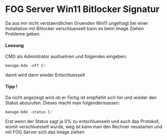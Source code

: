 # FOG Server Win11 Bitlocker Signatur

Da aus mir nicht verstaendlichen Gruenden Win11 ungefragt bei einer Installation mit Bitlocker verschluesselt
kann es beim Image Ziehen Probleme geben.

#### Loesung

CMD als Adminitrator ausfuehren und folgendes eingeben:

 ```` manage-bde -off C: ````

damit wird dann wieder Entschluesselt

#### Tipp !

Da nicht angezeigt wird ob er Fertig ist empfiehlt sich hin und wieder den Status abzurufen.
Dieses macht man folgendermassen:

   ````manage-bde -status C:````

Erst wenn der Status sagt ja 0% zu entschluesseln und auch das Protokoll, womit verschluesselt wurde, weg ist kann man den Rechner neustarten und mit FOG Server sich das Image ziehen